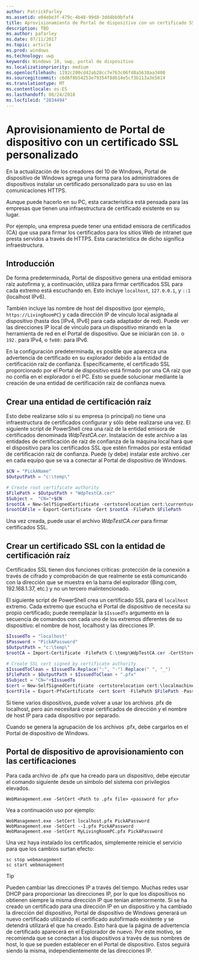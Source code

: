 ```yaml
---
author: PatrickFarley
ms.assetid: e04ebe3f-479c-4b48-99d8-3dd4bb9bfaf4
title: Aprovisionamiento de Portal de dispositivo con un certificado SSL personalizado
description: TBD
ms.author: pafarley
ms.date: 07/11/2017
ms.topic: article
ms.prod: windows
ms.technology: uwp
keywords: Windows 10, uwp, portal de dispositivo
ms.localizationpriority: medium
ms.openlocfilehash: 1192c200cd42ab28cc7e763c06fd8a5638aa3400
ms.sourcegitcommit: c6d6f8b54253e79354f8db14e5cf3b113a3e5014
ms.translationtype: MT
ms.contentlocale: es-ES
ms.lasthandoff: 08/24/2018
ms.locfileid: "2834494"
---
```

# <a name="provision-device-portal-with-a-custom-ssl-certificate"></a>Aprovisionamiento de Portal de dispositivo con un certificado SSL personalizado
En la actualización de los creadores del 10 de Windows, Portal de dispositivo de Windows agrega una forma para los administradores de dispositivos instalar un certificado personalizado para su uso en las comunicaciones HTTPS. 

Aunque puede hacerlo en su PC, esta característica está pensada para las empresas que tienen una infraestructura de certificado existente en su lugar.  

Por ejemplo, una empresa puede tener una entidad emisora de certificados (CA) que usa para firmar los certificados para los sitios Web de intranet que presta servidos a través de HTTPS. Esta característica de dicho significa infraestructura. 

## <a name="overview"></a>Introducción
De forma predeterminada, Portal de dispositivo genera una entidad emisora raíz autofirma y, a continuación, utiliza para firmar certificados SSL para cada extremo está escuchando en. Esto incluye `localhost`, `127.0.0.1`, y `::1` (localhost IPv6).

También incluye las nombre de host del dispositivo (por ejemplo, `https://LivingRoomPC`) y cada dirección IP de vínculo local asignada al dispositivo (hasta dos [IPv4, IPv6] para cada adaptador de red). Puede ver las direcciones IP local de vínculo para un dispositivo mirando en la herramienta de red en el Portal de dispositivo. Que se iniciarán con `10.` o `192.` para IPv4, o `fe80:` para IPv6. 

En la configuración predeterminada, es posible que aparezca una advertencia de certificado en su explorador debido a la entidad de certificación raíz de confianza. Específicamente, el certificado SSL proporcionado por el Portal de dispositivo está firmado por una CA raíz que no confía en el explorador o el PC. Esto se puede solucionar mediante la creación de una entidad de certificación raíz de confianza nueva.

## <a name="create-a-root-ca"></a>Crear una entidad de certificación raíz

Esto debe realizarse sólo si su empresa (o principal) no tiene una infraestructura de certificados configurar y sólo debe realizarse una vez. El siguiente script de PowerShell crea una raíz de la entidad emisora de certificados denominada _WdpTestCA.cer_. Instalación de este archivo a las entidades de certificación de raíz de confianza de la máquina local hará que el dispositivo para los certificados SSL que estén firmados por esta entidad de certificación raíz de confianza. Puede (y debe) instalar este archivo .cer en cada equipo que se va a conectar al Portal de dispositivo de Windows.  

```PowerShell
$CN = "PickAName"
$OutputPath = "c:\temp\"

# Create root certificate authority
$FilePath = $OutputPath + "WdpTestCA.cer"
$Subject =  "CN="+$CN
$rootCA = New-SelfSignedCertificate -certstorelocation cert:\currentuser\my -Subject $Subject -HashAlgorithm "SHA512" -KeyUsage CertSign,CRLSign
$rootCAFile = Export-Certificate -Cert $rootCA -FilePath $FilePath
```

Una vez creada, puede usar el archivo _WdpTestCA.cer_ para firmar certificados SSL. 

## <a name="create-an-ssl-certificate-with-the-root-ca"></a>Crear un certificado SSL con la entidad de certificación raíz

Certificados SSL tienen dos funciones críticas: protección de la conexión a través de cifrado y comprobación de que realmente se está comunicando con la dirección que se muestra en la barra del explorador (Bing.com, 192.168.1.37, etc.) y no un tercero malintencionado.

El siguiente script de PowerShell crea un certificado SSL para el `localhost` extremo. Cada extremo que escucha el Portal de dispositivo de necesita su propio certificado; puede reemplazar la `$IssuedTo` argumento en la secuencia de comandos con cada uno de los extremos diferentes de su dispositivo: el nombre de host, localhost y las direcciones IP.

```PowerShell
$IssuedTo = "localhost"
$Password = "PickAPassword"
$OutputPath = "c:\temp\"
$rootCA = Import-Certificate -FilePath C:\temp\WdpTestCA.cer -CertStoreLocation Cert:\CurrentUser\My\

# Create SSL cert signed by certificate authority
$IssuedToClean = $IssuedTo.Replace(":", "-").Replace(" ", "_")
$FilePath = $OutputPath + $IssuedToClean + ".pfx"
$Subject = "CN="+$IssuedTo
$cert = New-SelfSignedCertificate -certstorelocation cert:\localmachine\my -Subject $Subject -DnsName $IssuedTo -Signer $rootCA -HashAlgorithm "SHA512"
$certFile = Export-PfxCertificate -cert $cert -FilePath $FilePath -Password (ConvertTo-SecureString -String $Password -Force -AsPlainText)
```

Si tiene varios dispositivos, puede volver a usar los archivos .pfx de localhost, pero aún necesitará crear certificados de dirección y el nombre de host IP para cada dispositivo por separado.

Cuando se genera la agrupación de los archivos .pfx, debe cargarlos en el Portal de dispositivo de Windows. 

## <a name="provision-device-portal-with-the-certifications"></a>Portal de dispositivo de aprovisionamiento con las certificaciones

Para cada archivo de .pfx que ha creado para un dispositivo, debe ejecutar el comando siguiente desde un símbolo del sistema con privilegios elevados.

```
WebManagement.exe -SetCert <Path to .pfx file> <password for pfx> 
```

Vea a continuación uso por ejemplo:
```
WebManagement.exe -SetCert localhost.pfx PickAPassword
WebManagement.exe -SetCert --1.pfx PickAPassword
WebManagement.exe -SetCert MyLivingRoomPC.pfx PickAPassword
```

Una vez haya instalado los certificados, simplemente reinicie el servicio para que los cambios surtan efecto:

```
sc stop webmanagement
sc start webmanagement
```

> [!TIP]
> Pueden cambiar las direcciones IP a través del tiempo.
Muchas redes usar DHCP para proporcionar las direcciones IP, por lo que los dispositivos no obtienen siempre la misma dirección IP que tenían anteriormente. Si se ha creado un certificado para una dirección IP en un dispositivo y ha cambiado la dirección del dispositivo, Portal de dispositivo de Windows generará un nuevo certificado utilizando el certificado autofirmado existente y se detendrá utilizará el que ha creado. Esto hará que la página de advertencia de certificado aparecerá en el Explorador de nuevo. Por este motivo, se recomienda que se conectan a los dispositivos a través de sus nombres de host, lo que se pueden establecer en el Portal de dispositivo. Estos seguirá siendo la misma, independientemente de las direcciones IP.
